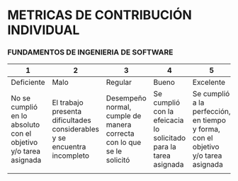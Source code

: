 # METRICAS DE CONTRIBUCIÓN INDIVIDUAL
### FUNDAMENTOS DE INGENIERIA DE SOFTWARE


| 1                                                               | 2                                                                        | 3                                                                     | 4                                                                | 5                                                                                 |
|-----------------------------------------------------------------|--------------------------------------------------------------------------|-----------------------------------------------------------------------|------------------------------------------------------------------|-----------------------------------------------------------------------------------|
| Deficiente                                                      | Malo                                                                     | Regular                                                               | Bueno                                                            | Excelente                                                                         |
| No se cumplió en lo absoluto con el objetivo y/o tarea asignada | El trabajo presenta dificultades considerables y se encuentra incompleto | Desempeño normal, cumple de manera correcta con lo que se le solicitó | Se cumplió con la efeicacia lo solicitado para la tarea asignada | Se cumplió a la perfección, en tiempo y forma, con el objetivo y/o tarea asignada |
|                                                                 |                                                                          |                                                                       |                                                                  |                                                                                   |

